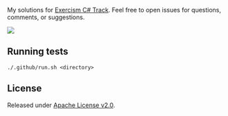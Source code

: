 My solutions for [Exercism C# Track](https://exercism.org/tracks/csharp).
Feel free to open issues for questions, comments, or suggestions.

[![](https://github.com/asarkar/exercism-csharp/workflows/CI/badge.svg)](https://github.com/asarkar/exercism-csharp/actions)

## Running tests
```
./.github/run.sh <directory>
```

## License

Released under [Apache License v2.0](LICENSE).